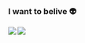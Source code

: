 ### I want to belive 👽

<img align="left" src="https://github-readme-stats.vercel.app/api?username=Fawkesst&show_icons=true&" />
<img align="center" src="https://github-readme-stats.vercel.app/api/top-langs/?username=Fawkesst&hide=html,javascript,css,ruby?layout=compact" />



